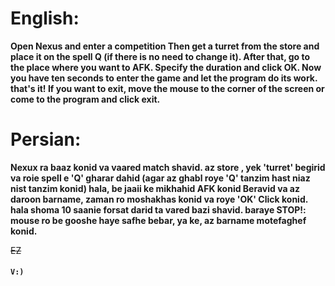 # English:

**Open Nexus and enter a competition
Then get a turret from the store and place it on the spell Q 
(if there is no need to change it). After that, go to the place 
where you want to AFK. Specify the duration and click OK. 
Now you have ten seconds to enter the game and let the program do its work. 
that's it! If you want to exit, move the mouse to the corner of the screen or come to the program and click exit.**


# Persian:

**Nexux ra baaz konid va vaared match shavid.
az store , yek 'turret' begirid va roie spell e 'Q' gharar dahid (agar az ghabl roye 'Q' tanzim hast niaz nist tanzim konid)
hala, be jaaii ke mikhahid AFK konid Beravid va az daroon barname, zaman ro moshakhas konid va roye 'OK' Click konid.
hala shoma 10 saanie forsat darid ta vared bazi shavid.
baraye STOP!:
  mouse ro be gooshe haye safhe bebar,
  ya ke, az barname motefaghef konid.** 

~~EZ~~  

#### `V:)`

